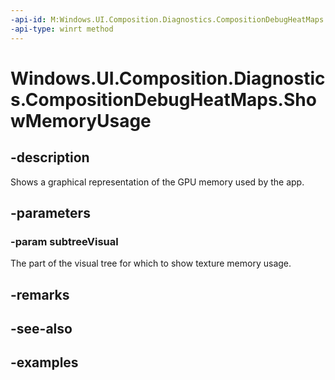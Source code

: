 ```yaml
---
-api-id: M:Windows.UI.Composition.Diagnostics.CompositionDebugHeatMaps.ShowMemoryUsage(Windows.UI.Composition.Visual)
-api-type: winrt method
---
```


<!-- Method syntax.
public void CompositionDebugHeatMaps.ShowMemoryUsage(Visual subtreeVisual)
-->

# Windows.UI.Composition.Diagnostics.CompositionDebugHeatMaps.ShowMemoryUsage

## -description

Shows a graphical representation of the GPU memory used by the app.

## -parameters
### -param subtreeVisual

The part of the visual tree for which to show texture memory usage.

## -remarks

## -see-also

## -examples

